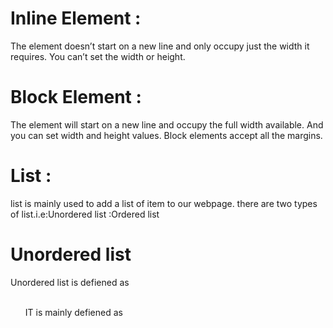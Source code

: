  # Inline Element :
The element doesn’t start on a new line and only occupy just the width it requires. You can’t set the width or height.


 # Block Element :
The element will start on a new line and occupy the full width available. And you can set width and height values.
Block elements accept all the margins.


# List :
list is mainly used to add a list of item to our webpage.
there are two types of list.i.e:Unordered list
                               :Ordered list

   # Unordered list
   Unordered list is defiened as <OL>   
   IT is mainly defiened as                        
